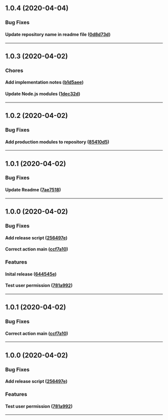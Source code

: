 ## 1.0.4 (2020-04-04)

### Bug Fixes


#### Update repository name in readme file ([0d8d73d](https://github.com/scherermichael-oss/action-has-permission/commit/0d8d73d))



---

## 1.0.3 (2020-04-02)

### Chores


#### Add implementation notes ([b1d5aee](https://github.com/scherermichael/action-has-permission/commit/b1d5aee))

#### Update Node.js modules ([1dec32d](https://github.com/scherermichael/action-has-permission/commit/1dec32d))



---

## 1.0.2 (2020-04-02)

### Bug Fixes


#### Add production modules to repository ([85410d5](https://github.com/scherermichael/action-has-permission/commit/85410d5))



---

## 1.0.1 (2020-04-02)

### Bug Fixes


#### Update Readme ([7ae7518](https://github.com/scherermichael/action-has-permission/commit/7ae7518))



---

## 1.0.0 (2020-04-02)

### Bug Fixes


#### Add release script ([256497e](https://github.com/scherermichael/action-has-permission/commit/256497e))

#### Correct action main ([ccf7a10](https://github.com/scherermichael/action-has-permission/commit/ccf7a10))

### Features


#### Inital release ([644545e](https://github.com/scherermichael/action-has-permission/commit/644545e))

#### Test user permission ([781a992](https://github.com/scherermichael/action-has-permission/commit/781a992))



---

## 1.0.1 (2020-04-02)

### Bug Fixes


#### Correct action main ([ccf7a10](https://github.com/scherermichael/action-has-permission/commit/ccf7a10))



---

## 1.0.0 (2020-04-02)

### Bug Fixes


#### Add release script ([256497e](https://github.com/scherermichael/action-has-permission/commit/256497e))

### Features


#### Test user permission ([781a992](https://github.com/scherermichael/action-has-permission/commit/781a992))



---
